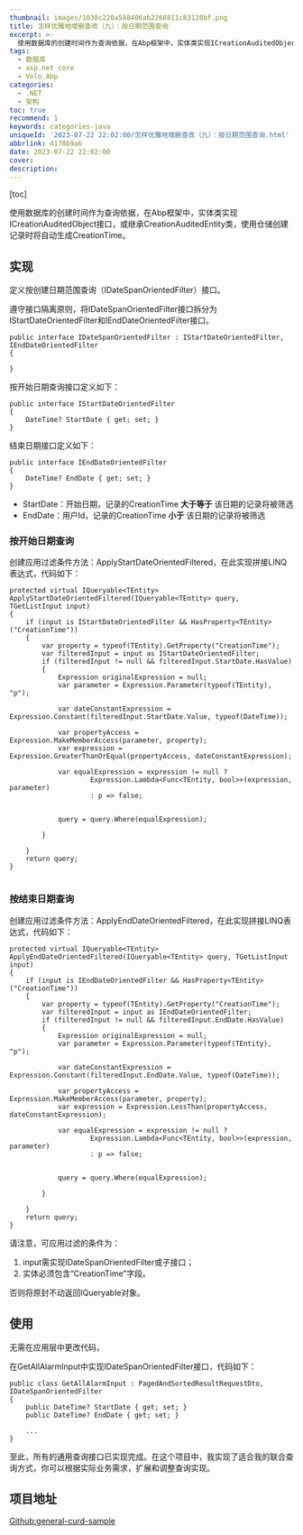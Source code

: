 ```yaml
---
thumbnail: images/1030c220a588406ab2268811c83128bf.png
title: 怎样优雅地增删查改（九）：按日期范围查询
excerpt: >-
  使用数据库的创建时间作为查询依据，在Abp框架中，实体类实现ICreationAuditedObject接口，或继承CreationAuditedEntity类，使用仓储创建记录时将自动生成CreationTime。
tags:
  - 数据库
  - asp.net core
  - Volo.Abp
categories:
  - .NET
  - 架构
toc: true
recommend: 1
keywords: categories-java
uniqueId: '2023-07-22 22:02:00/怎样优雅地增删查改（九）：按日期范围查询.html'
abbrlink: d178b9a6
date: 2023-07-22 22:02:00
cover:
description:
---
```

[toc]

使用数据库的创建时间作为查询依据，在Abp框架中，实体类实现ICreationAuditedObject接口，或继承CreationAuditedEntity类，使用仓储创建记录时将自动生成CreationTime。

## 实现


定义按创建日期范围查询（IDateSpanOrientedFilter）接口。

遵守接口隔离原则，将IDateSpanOrientedFilter接口拆分为IStartDateOrientedFilter和IEndDateOrientedFilter接口。

```
public interface IDateSpanOrientedFilter : IStartDateOrientedFilter, IEndDateOrientedFilter
{

}
```

按开始日期查询接口定义如下：

```
public interface IStartDateOrientedFilter
{
    DateTime? StartDate { get; set; }
}
```

结束日期接口定义如下：
```
public interface IEndDateOrientedFilter
{
    DateTime? EndDate { get; set; }
}
```



* StartDate：开始日期，记录的CreationTime **大于等于** 该日期的记录将被筛选
* EndDate：用户Id，记录的CreationTime **小于** 该日期的记录将被筛选


### 按开始日期查询

创建应用过滤条件方法：ApplyStartDateOrientedFiltered，在此实现拼接LINQ表达式，代码如下：


```
protected virtual IQueryable<TEntity> ApplyStartDateOrientedFiltered(IQueryable<TEntity> query, TGetListInput input)
{
    if (input is IStartDateOrientedFilter && HasProperty<TEntity>("CreationTime"))
    {
        var property = typeof(TEntity).GetProperty("CreationTime");
        var filteredInput = input as IStartDateOrientedFilter;
        if (filteredInput != null && filteredInput.StartDate.HasValue)
        {
            Expression originalExpression = null;
            var parameter = Expression.Parameter(typeof(TEntity), "p");

            var dateConstantExpression = Expression.Constant(filteredInput.StartDate.Value, typeof(DateTime));

            var propertyAccess = Expression.MakeMemberAccess(parameter, property);
            var expression = Expression.GreaterThanOrEqual(propertyAccess, dateConstantExpression);

            var equalExpression = expression != null ?
                    Expression.Lambda<Func<TEntity, bool>>(expression, parameter)
                    : p => false;


            query = query.Where(equalExpression);

        }

    }
    return query;
}


```

### 按结束日期查询

创建应用过滤条件方法：ApplyEndDateOrientedFiltered，在此实现拼接LINQ表达式，代码如下：

```
protected virtual IQueryable<TEntity> ApplyEndDateOrientedFiltered(IQueryable<TEntity> query, TGetListInput input)
{
    if (input is IEndDateOrientedFilter && HasProperty<TEntity>("CreationTime"))
    {
        var property = typeof(TEntity).GetProperty("CreationTime");
        var filteredInput = input as IEndDateOrientedFilter;
        if (filteredInput != null && filteredInput.EndDate.HasValue)
        {
            Expression originalExpression = null;
            var parameter = Expression.Parameter(typeof(TEntity), "p");

            var dateConstantExpression = Expression.Constant(filteredInput.EndDate.Value, typeof(DateTime));

            var propertyAccess = Expression.MakeMemberAccess(parameter, property);
            var expression = Expression.LessThan(propertyAccess, dateConstantExpression);

            var equalExpression = expression != null ?
                    Expression.Lambda<Func<TEntity, bool>>(expression, parameter)
                    : p => false;


            query = query.Where(equalExpression);

        }

    }
    return query;
}
```


请注意，可应用过滤的条件为：

1. input需实现IDateSpanOrientedFilter或子接口；
2. 实体必须包含“CreationTime”字段。

否则将原封不动返回IQueryable对象。


## 使用

无需在应用层中更改代码，

在GetAllAlarmInput中实现IDateSpanOrientedFilter接口，代码如下：

```
public class GetAllAlarmInput : PagedAndSortedResultRequestDto, IDateSpanOrientedFilter
{
    public DateTime? StartDate { get; set; }
    public DateTime? EndDate { get; set; }

    ...
}

```

至此，所有的通用查询接口已实现完成。在这个项目中，我实现了适合我的联合查询方式，你可以根据实际业务需求，扩展和调整查询实现。

## 项目地址

[Github:general-curd-sample](https://github.com/jevonsflash/general-curd-sample)